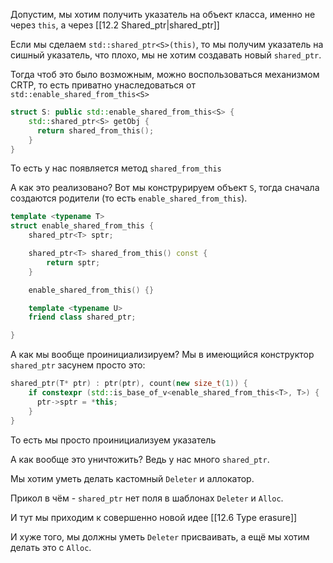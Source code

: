Допустим, мы хотим получить указатель на объект класса, именно не через `this`, а через [[12.2 Shared_ptr|shared_ptr]] 

Если мы сделаем `std::shared_ptr<S>(this)`, то мы получим указатель на сишный указатель, что плохо, мы не хотим создавать новый `shared_ptr`.

Тогда чтоб это было возможным, можно воспользоваться механизмом CRTP, то есть приватно унаследоваться от `std::enable_shared_from_this<S>`

```cpp
struct S: public std::enable_shared_from_this<S> {
	std::shared_ptr<S> getObj {
	  return shared_from_this();
	}
}
```

То есть у нас появляется метод `shared_from_this`

А как это реализовано? Вот мы конструрируем объект `S`, тогда сначала создаются родители (то есть `enable_shared_from_this`).

```cpp
template <typename T>
struct enable_shared_from_this {
	shared_ptr<T> sptr;

	shared_ptr<T> shared_from_this() const {
		return sptr;
	}

	enable_shared_from_this() {}

	template <typename U>
	friend class shared_ptr;

}
```

А как мы вообще проинициализируем? Мы в имеющийся конструктор `shared_ptr` засунем просто это:
```cpp
shared_ptr(T* ptr) : ptr(ptr), count(new size_t(1)) {
	if constexpr (std::is_base_of_v<enable_shared_from_this<T>, T>) {
	  ptr->sptr = *this;
	}
}
```

То есть мы просто проинициализуем указатель

А как вообще это уничтожить? Ведь у нас много `shared_ptr`.

Мы хотим уметь делать кастомный `Deleter` и аллокатор.

Прикол в чём - `shared_ptr` нет поля в шаблонах `Deleter` и `Alloc`.

И тут мы приходим к совершенно новой идее [[12.6 Type erasure]]

И хуже того, мы должны уметь `Deleter` присваивать, а ещё мы хотим делать это с `Alloc`.


